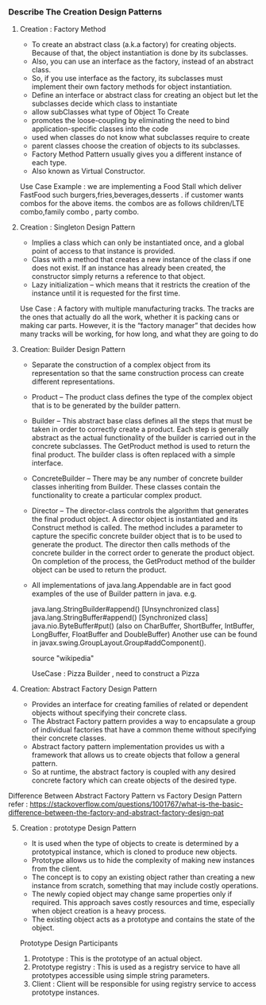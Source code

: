 <h3 xmlns="http://www.w3.org/1999/html"> Describe The Creation Design Patterns  </h3>

1. Creation : Factory Method

    - To create an abstract class (a.k.a factory) for creating objects. Because of that, the object instantiation is
      done by its subclasses.
    - Also, you can use an interface as the factory, instead of an abstract class.
    - So, if you use interface as the factory, its subclasses must implement their own factory methods for object
      instantiation.
    - Define an interface or abstract class for creating an object but let the subclasses decide which class to
      instantiate
    - allow subClasses what type of Object To Create
    - promotes the loose-coupling by eliminating the need to bind application-specific classes into the code
    - used when classes do not know what subclasses require to create
    - parent classes choose the creation of objects to its subclasses.
    - Factory Method Pattern usually gives you a different instance of each type.
    - Also known as Virtual Constructor.

   Use Case Example : we are implementing a Food Stall which deliver FastFood such burgers,fries,beverages,desserts . if
   customer wants combos for the above items. the combos are as follows children/LTE combo,family combo , party
   combo.


2. Creation : Singleton Design Pattern

    - Implies a class which can only be instantiated once, and a global point of access to that instance is
      provided.
    - Class with a method that creates a new instance of the class if one does not exist. If an instance has already
      been created, the constructor simply returns a reference to that object.
    - Lazy initialization – which means that it restricts the creation of the instance until it is requested for the
      first time.

   Use Case : A factory with multiple manufacturing tracks. The tracks are the ones that actually do all the work,
   whether it is packing cans or making car parts. However, it is the “factory manager” that decides how many tracks
   will be working, for how long, and what they are going to do


3. Creation: Builder Design Pattern

    - Separate the construction of a complex object from its representation so that the same construction process can
      create different representations.

    - Product – The product class defines the type of the complex object that is to be generated by the builder
      pattern.

    - Builder – This abstract base class defines all the steps that must be taken in order to correctly create a
      product. Each step is generally abstract as the actual functionality of the builder is carried out in the
      concrete
      subclasses. The GetProduct method is used to return the final product. The builder class is often replaced
      with a
      simple interface.

    - ConcreteBuilder – There may be any number of concrete builder classes inheriting from Builder. These classes
      contain the functionality to create a particular complex product.

    - Director – The director-class controls the algorithm that generates the final product object. A director
      object is
      instantiated and its Construct method is called. The method includes a parameter to capture the specific
      concrete
      builder object that is to be used to generate the product. The director then calls methods of the concrete
      builder
      in the correct order to generate the product object. On completion of the process, the GetProduct method of
      the
      builder object can be used to return the product.

    - All implementations of java.lang.Appendable are in fact good examples of the use of Builder pattern in java.
      e.g.

      java.lang.StringBuilder#append() [Unsynchronized class]
      java.lang.StringBuffer#append() [Synchronized class]
      java.nio.ByteBuffer#put() (also on CharBuffer, ShortBuffer, IntBuffer, LongBuffer, FloatBuffer and
      DoubleBuffer)
      Another use can be found in javax.swing.GroupLayout.Group#addComponent().

      source "wikipedia"

      UseCase : Pizza Builder , need to construct a Pizza

4. Creation: Abstract Factory Design Pattern

    - Provides an interface for creating families of related or dependent objects without specifying their concrete
      class.
    - The Abstract Factory pattern provides a way to encapsulate a group of individual factories that have a common
      theme without specifying their concrete classes.
    - Abstract factory pattern implementation provides us with a framework that allows us to create objects that follow
      a general pattern.
    - So at runtime, the abstract factory is coupled with any desired concrete factory which can create objects of the
      desired type.

Difference Between Abstract Factory Pattern vs Factory Design Pattern  
refer : https://stackoverflow.com/questions/1001767/what-is-the-basic-difference-between-the-factory-and-abstract-factory-design-pat

5. Creation : prototype Design Pattern
    - It is used when the type of objects to create is determined by a prototypical instance, which is cloned to produce
      new objects.
    - Prototype allows us to hide the complexity of making new instances from the client.
    - The concept is to copy an existing object rather than creating a new instance from scratch, something that may
      include costly operations.
    - The newly copied object may change same properties only if required. This approach saves costly resources and
      time, especially when object creation is a heavy process.
    - The existing object acts as a prototype and contains the state of the object.

   Prototype Design Participants

    1) Prototype : This is the prototype of an actual object.
    2) Prototype registry : This is used as a registry service to have all prototypes accessible using simple string
       parameters.
    3) Client : Client will be responsible for using registry service to access prototype instances.
